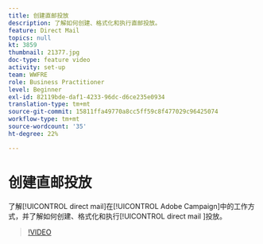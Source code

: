```yaml
---
title: 创建直邮投放
description: 了解如何创建、格式化和执行直邮投放。
feature: Direct Mail
topics: null
kt: 3859
thumbnail: 21377.jpg
doc-type: feature video
activity: set-up
team: WWFRE
role: Business Practitioner
level: Beginner
exl-id: 82119bde-daf1-4233-96dc-d6ce235e0934
translation-type: tm+mt
source-git-commit: 15811ffa49770a8cc5ff59c8f477029c96425074
workflow-type: tm+mt
source-wordcount: '35'
ht-degree: 22%

---
```


# 创建直邮投放

了解[!UICONTROL direct mail]在[!UICONTROL Adobe Campaign]中的工作方式，并了解如何创建、格式化和执行[!UICONTROL direct mail ]投放。

>[!VIDEO](https://video.tv.adobe.com/v/21377?quality=12)
